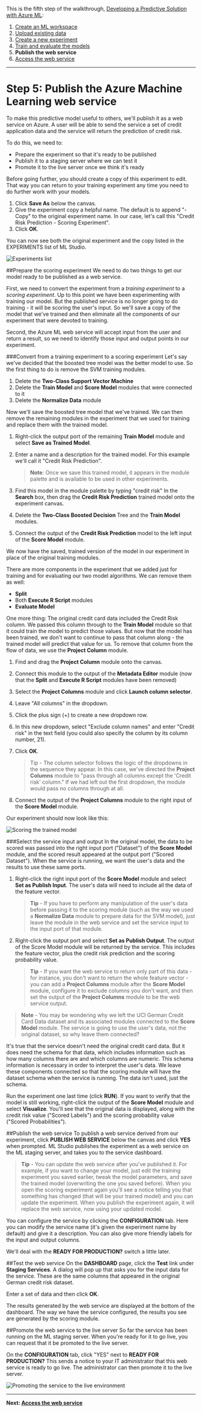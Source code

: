 <properties pageTitle="Step 5: Publish the Machine Learning web service | Azure" description="Step 5: Publish a scoring experiment in Azure Machine Learning Studio as an ML API web service" services="machine-learning" documentationCenter="" authors="Garyericson" manager="paulettm" editor="cgronlun"/>

<tags ms.service="machine-learning" ms.workload="data-services" ms.tgt_pltfrm="na" ms.devlang="na" ms.topic="article" ms.date="08/06/2014" ms.author="garye"/>


This is the fifth step of the walkthrough, [Developing a Predictive Solution with Azure ML][develop]:

[develop]: ../machine-learning-walkthrough-develop-predictive-solution/


1.	[Create an ML workspace][create-workspace]
2.	[Upload existing data][upload-data]
3.	[Create a new experiment][create-new]
4.	[Train and evaluate the models][train-models]
5.	**Publish the web service**
6.	[Access the web service][access-ws]

[create-workspace]: ../machine-learning-walkthrough-1-create-ml-workspace/
[upload-data]: ../machine-learning-walkthrough-2-upload-data/
[create-new]: ../machine-learning-walkthrough-3-create-new-experiment/
[train-models]: ../machine-learning-walkthrough-4-train-and-evaluate-models/
[publish]: ../machine-learning-walkthrough-5-publish-web-service/
[access-ws]: ../machine-learning-walkthrough-6-access-web-service/

----------

# Step 5: Publish the Azure Machine Learning web service

To make this predictive model useful to others, we'll publish it as a web service on Azure. A user will be able to send the service a set of credit application data and the service will return the prediction of credit risk.  

To do this, we need to:  

-	Prepare the experiment so that it's ready to be published
-	Publish it to a staging server where we can test it
-	Promote it to the live server once we think it's ready  

Before going further, you should create a copy of this experiment to edit. That way you can return to your training experiment any time you need to do further work with your models.  

1.	Click **Save As** below the canvas.
2.	Give the experiment copy a helpful name. The default is to append "- Copy" to the original experiment name. In our case, let's call this "Credit Risk Prediction - Scoring Experiment".
3.	Click **OK**.  


You can now see both the original experiment and the copy listed in the EXPERIMENTS list of ML Studio.  

![Experiments list][1]
 
##Prepare the scoring experiment
We need to do two things to get our model ready to be published as a web service.  

First, we need to convert the experiment from a *training experiment* to a *scoring experiment*. Up to this point we have been experimenting with training our model. But the published service is no longer going to do training - it will be scoring the user's input. So we'll save a copy of the model that we've trained and then eliminate all the components of our experiment that were devoted to training.  

Second, the Azure ML web service will accept input from the user and return a result, so we need to identify those input and output points in our experiment.  

###Convert from a training experiment to a scoring experiment
Let's say we've decided that the boosted tree model was the better model to use. So the first thing to do is remove the SVM training modules.  

1.	Delete the **Two-Class Support Vector Machine**
2.	Delete the **Train Model** and **Score Model** modules that were connected to it
3.	Delete the **Normalize Data** module  

Now we'll save the boosted tree model that we've trained. We can then remove the remaining modules in the experiment that we used for training and replace them with the trained model.  

1.	Right-click the output port of the remaining **Train Model** module and select **Save as Trained Model**.
2.	Enter a name and a description for the trained model. For this example we'll call it "Credit Risk Prediction".

	>**Note**: Once we save this trained model, it appears in the module palette and is available to be used in other experiments.

3.	Find this model in the module palette by typing "credit risk" In the **Search** box, then drag the **Credit Risk Prediction** trained model onto the experiment canvas.
4.	Delete the **Two-Class Boosted Decision** Tree and the **Train Model** modules.
5.	Connect the output of the **Credit Risk Prediction** model to the left input of the **Score Model** module.   

We now have the saved, trained version of the model in our experiment in place of the original training modules.  

There are more components in the experiment that we added just for training and for evaluating our two model  algorithms. We can remove them as well:  

-	**Split**
-	Both **Execute R Script** modules
-	**Evaluate Model**  

One more thing: The original credit card data included the Credit Risk column. We passed this column through to the **Train Model** module so that it could train the model to predict those values. But now that the model has been trained, we don't want to continue to pass that column along - the trained model will predict that value for us. To remove that column from the flow of data, we use the **Project Column** module.  

1.	Find and drag the **Project Column** module onto the canvas.
2.	Connect this module to the output of the **Metadata Editor** module (now that the **Split** and **Execute R Script** modules have been removed)
3.	Select the **Project Columns** module and click **Launch column selector**.
4.	Leave "All columns" in the dropdown.
5.	Click the plus sign (+) to create a new dropdown row.
6.	In this new dropdown, select "Exclude column names" and enter "Credit risk" in the text field (you could also specify the column by its column number, 21).
7.	Click **OK**.

	>Tip - The column selector follows the logic of the dropdowns in the sequence they appear. In this case, we've directed the **Project Columns** module to "pass through all columns except the 'Credit risk' column." If we had left out the first dropdown, the module would pass no columns through at all.

8.	Connect the output of the **Project Columns** module to the right input of the **Score Model** module.  

Our experiment should now look like this:  

![Scoring the trained model][2]  

###Select the service input and output
In the original model, the data to be scored was passed into the right input port ("Dataset") of the **Score Model** module, and the scored result appeared at the output port ("Scored Dataset"). When the service is running, we want the user's data and the results to use these same ports.  

1.	Right-click the right input port of the **Score Model** module and select **Set as Publish Input**. The user's data will need to include all the data of the feature vector.

	>**Tip** - If you have to perform any manipulation of the user's data before passing it to the scoring module (such as the way we used a **Normalize Data** module to prepare data for the SVM model), just leave the module in the web service and set the service input to the input port of that module.

2.	Right-click the output port and select **Set as Publish Output**. The output of the Score Model module will be returned by the service. This includes the feature vector, plus the credit risk prediction and the scoring probability value.

	>**Tip** - If you want the web service to return only part of this data - for instance, you don't want to return the whole feature vector - you can add a **Project Columns** module after the **Score Model** module, configure it to exclude columns you don't want, and then set the output of the **Project Columns** module to be the web service output.  
  

>**Note** - You may be wondering why we left the UCI German Credit Card Data dataset and its associated modules connected to the **Score Model** module. The service is going to use the user's data, not the original dataset, so why leave them connected?

It's true that the service doesn't need the original credit card data. But it does need the schema for that data, which includes information such as how many columns there are and which columns are numeric. This schema information is necessary in order to interpret the user's data. We leave these components connected so that the scoring module will have the dataset schema when the service is running. The data isn't used, just the schema.  

Run the experiment one last time (click **RUN**). If you want to verify that the model is still working, right-click the output of the **Score Model** module and select **Visualize**. You'll see that the original data is displayed, along with the credit risk value ("Scored Labels") and the scoring probability value ("Scored Probabilities").  

##Publish the web service
To publish a web service derived from our experiment, click **PUBLISH WEB SERVICE** below the canvas and click **YES** when prompted. ML Studio publishes the experiment as a web service on the ML staging server, and takes you to the service dashboard.   

>**Tip** - You can update the web service after you've published it. For example, if you want to change your model, just edit the training experiment you saved earlier, tweak the model parameters, and save the trained model (overwriting the one you saved before). When you open the scoring experiment again you'll see a notice telling you that something has changed (that will be your trained model) and you can update the experiment. When you publish the experiment again, it will replace the web service, now using your updated model.  

You can configure the service by clicking the **CONFIGURATION** tab. Here you can modify the service name (it's given the experiment name by default) and give it a description. You can also give more friendly labels for the input and output columns.  

We'll deal with the **READY FOR PRODUCTION?** switch a little later.  

##Test the web service
On the **DASHBOARD** page, click the **Test** link under **Staging Services**. A dialog will pop up that asks you for the input data for the service. These are the same columns that appeared in the original German credit risk dataset.  

Enter a set of data and then click **OK**.  

The results generated by the web service are displayed at the bottom of the dashboard. The way we have the service configured, the results you see are generated by the scoring module.   

##Promote the web service to the live server
So far the service has been running on the ML staging server. When you're ready for it to go live, you can request that it be promoted to the live server.  

On the **CONFIGURATION** tab, click "YES" next to **READY FOR PRODUCTION?** This sends a notice to your IT administrator that this web service is ready to go live. The administrator can then promote it to the live server.

![Promoting the service to the live environment][3]  

----------

**Next: [Access the web service][access-ws]**

[1]: ./media/machine-learning-walkthrough-5-publish-web-service/publish1.png
[2]: ./media/machine-learning-walkthrough-5-publish-web-service/publish2.png
[3]: ./media/machine-learning-walkthrough-5-publish-web-service/publish3.png
